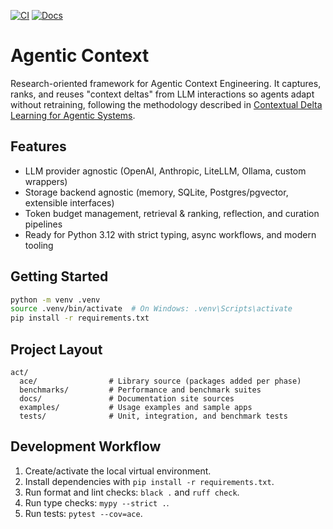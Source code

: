 [![CI](https://github.com/lioarce01/agentic-context/actions/workflows/ci.yml/badge.svg)](https://github.com/lioarce01/agentic-context/actions/workflows/ci.yml) [![Docs](https://github.com/lioarce01/agentic-context/actions/workflows/docs.yml/badge.svg)](https://github.com/your-org/agentic-context/actions/workflows/docs.yml)
# Agentic Context

Research-oriented framework for Agentic Context Engineering. It captures, ranks, and reuses "context deltas" from LLM interactions so agents adapt without retraining, following the methodology described in [Contextual Delta Learning for Agentic Systems](https://www.arxiv.org/abs/2510.04618).

## Features
- LLM provider agnostic (OpenAI, Anthropic, LiteLLM, Ollama, custom wrappers)
- Storage backend agnostic (memory, SQLite, Postgres/pgvector, extensible interfaces)
- Token budget management, retrieval & ranking, reflection, and curation pipelines
- Ready for Python 3.12 with strict typing, async workflows, and modern tooling

## Getting Started
```bash
python -m venv .venv
source .venv/bin/activate  # On Windows: .venv\Scripts\activate
pip install -r requirements.txt
```

## Project Layout
```
act/
  ace/                # Library source (packages added per phase)
  benchmarks/         # Performance and benchmark suites
  docs/               # Documentation site sources
  examples/           # Usage examples and sample apps
  tests/              # Unit, integration, and benchmark tests
```

## Development Workflow
1. Create/activate the local virtual environment.
2. Install dependencies with `pip install -r requirements.txt`.
3. Run format and lint checks: `black .` and `ruff check`.
4. Run type checks: `mypy --strict .`.
5. Run tests: `pytest --cov=ace`.





